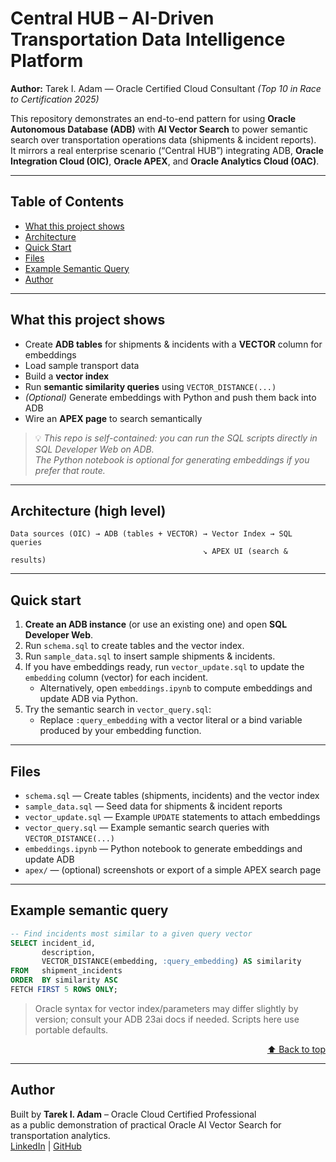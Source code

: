 # Central HUB – AI-Driven Transportation Data Intelligence Platform

**Author:** Tarek I. Adam — Oracle Certified Cloud Consultant *(Top 10 in Race to Certification 2025)*  

This repository demonstrates an end-to-end pattern for using **Oracle Autonomous Database (ADB)** with **AI Vector Search** to power semantic search over transportation operations data (shipments & incident reports).  
It mirrors a real enterprise scenario (“Central HUB”) integrating ADB, **Oracle Integration Cloud (OIC)**, **Oracle APEX**, and **Oracle Analytics Cloud (OAC)**.

---

## Table of Contents
- [What this project shows](#what-this-project-shows)
- [Architecture](#architecture-high-level)
- [Quick Start](#quick-start)
- [Files](#files)
- [Example Semantic Query](#example-semantic-query)
- [Author](#author)

---

## What this project shows
- Create **ADB tables** for shipments & incidents with a **VECTOR** column for embeddings  
- Load sample transport data  
- Build a **vector index**  
- Run **semantic similarity queries** using `VECTOR_DISTANCE(...)`  
- *(Optional)* Generate embeddings with Python and push them back into ADB  
- Wire an **APEX page** to search semantically  

> 💡 *This repo is self-contained: you can run the SQL scripts directly in SQL Developer Web on ADB.  
The Python notebook is optional for generating embeddings if you prefer that route.*

---

## Architecture (high level)


```
Data sources (OIC) → ADB (tables + VECTOR) → Vector Index → SQL queries
                                           ↘ APEX UI (search & results)
```

---

## Quick start

1. **Create an ADB instance** (or use an existing one) and open **SQL Developer Web**.
2. Run `schema.sql` to create tables and the vector index.
3. Run `sample_data.sql` to insert sample shipments & incidents.
4. If you have embeddings ready, run `vector_update.sql` to update the `embedding` column (vector) for each incident.
   - Alternatively, open `embeddings.ipynb` to compute embeddings and update ADB via Python.
5. Try the semantic search in `vector_query.sql`:
   - Replace `:query_embedding` with a vector literal or a bind variable produced by your embedding function.

---

## Files

- `schema.sql` — Create tables (shipments, incidents) and the vector index
- `sample_data.sql` — Seed data for shipments & incident reports
- `vector_update.sql` — Example `UPDATE` statements to attach embeddings
- `vector_query.sql` — Example semantic search queries with `VECTOR_DISTANCE(...)`
- `embeddings.ipynb` — Python notebook to generate embeddings and update ADB
- `apex/` — (optional) screenshots or export of a simple APEX search page

---

## Example semantic query

```sql
-- Find incidents most similar to a given query vector
SELECT incident_id,
       description,
       VECTOR_DISTANCE(embedding, :query_embedding) AS similarity
FROM   shipment_incidents
ORDER  BY similarity ASC
FETCH FIRST 5 ROWS ONLY;
```

> Oracle syntax for vector index/parameters may differ slightly by version; consult your ADB 23ai docs if needed. Scripts here use portable defaults.

<p align="right"><a href="#table-of-contents">⬆ Back to top</a></p>

---

## Author

Built by **Tarek I. Adam** – Oracle Cloud Certified Professional  
as a public demonstration of practical Oracle AI Vector Search for transportation analytics.  
[LinkedIn](https://www.linkedin.com/in/tarek-i-adam) | [GitHub](https://github.com/tibrahim62)
